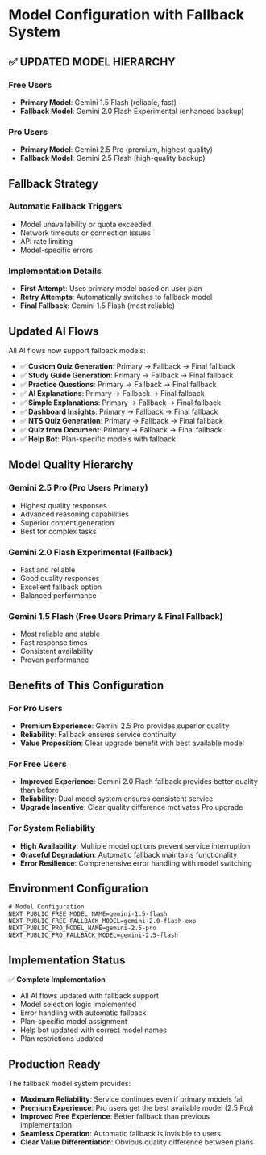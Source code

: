 # Model Configuration with Fallback System

## ✅ **UPDATED MODEL HIERARCHY**

### **Free Users**
- **Primary Model**: Gemini 1.5 Flash (reliable, fast)
- **Fallback Model**: Gemini 2.0 Flash Experimental (enhanced backup)

### **Pro Users** 
- **Primary Model**: Gemini 2.5 Pro (premium, highest quality)
- **Fallback Model**: Gemini 2.5 Flash (high-quality backup)

## **Fallback Strategy**

### **Automatic Fallback Triggers**
- Model unavailability or quota exceeded
- Network timeouts or connection issues
- API rate limiting
- Model-specific errors

### **Implementation Details**
- **First Attempt**: Uses primary model based on user plan
- **Retry Attempts**: Automatically switches to fallback model
- **Final Fallback**: Gemini 1.5 Flash (most reliable)

## **Updated AI Flows**

All AI flows now support fallback models:
- ✅ **Custom Quiz Generation**: Primary → Fallback → Final fallback
- ✅ **Study Guide Generation**: Primary → Fallback → Final fallback
- ✅ **Practice Questions**: Primary → Fallback → Final fallback
- ✅ **AI Explanations**: Primary → Fallback → Final fallback
- ✅ **Simple Explanations**: Primary → Fallback → Final fallback
- ✅ **Dashboard Insights**: Primary → Fallback → Final fallback
- ✅ **NTS Quiz Generation**: Primary → Fallback → Final fallback
- ✅ **Quiz from Document**: Primary → Fallback → Final fallback
- ✅ **Help Bot**: Plan-specific models with fallback

## **Model Quality Hierarchy**

### **Gemini 2.5 Pro (Pro Users Primary)**
- Highest quality responses
- Advanced reasoning capabilities
- Superior content generation
- Best for complex tasks

### **Gemini 2.0 Flash Experimental (Fallback)**
- Fast and reliable
- Good quality responses
- Excellent fallback option
- Balanced performance

### **Gemini 1.5 Flash (Free Users Primary & Final Fallback)**
- Most reliable and stable
- Fast response times
- Consistent availability
- Proven performance

## **Benefits of This Configuration**

### **For Pro Users**
- **Premium Experience**: Gemini 2.5 Pro provides superior quality
- **Reliability**: Fallback ensures service continuity
- **Value Proposition**: Clear upgrade benefit with best available model

### **For Free Users**
- **Improved Experience**: Gemini 2.0 Flash fallback provides better quality than before
- **Reliability**: Dual model system ensures consistent service
- **Upgrade Incentive**: Clear quality difference motivates Pro upgrade

### **For System Reliability**
- **High Availability**: Multiple model options prevent service interruption
- **Graceful Degradation**: Automatic fallback maintains functionality
- **Error Resilience**: Comprehensive error handling with model switching

## **Environment Configuration**

```env
# Model Configuration
NEXT_PUBLIC_FREE_MODEL_NAME=gemini-1.5-flash
NEXT_PUBLIC_FREE_FALLBACK_MODEL=gemini-2.0-flash-exp
NEXT_PUBLIC_PRO_MODEL_NAME=gemini-2.5-pro
NEXT_PUBLIC_PRO_FALLBACK_MODEL=gemini-2.5-flash
```

## **Implementation Status**

✅ **Complete Implementation**
- All AI flows updated with fallback support
- Model selection logic implemented
- Error handling with automatic fallback
- Plan-specific model assignment
- Help bot updated with correct model names
- Plan restrictions updated

## **Production Ready**

The fallback model system provides:
- **Maximum Reliability**: Service continues even if primary models fail
- **Premium Experience**: Pro users get the best available model (2.5 Pro)
- **Improved Free Experience**: Better fallback than previous implementation
- **Seamless Operation**: Automatic fallback is invisible to users
- **Clear Value Differentiation**: Obvious quality difference between plans